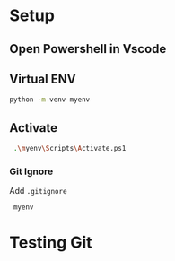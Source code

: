 # Setup

## Open Powershell in Vscode

## Virtual ENV

```bash
python -m venv myenv
```

## Activate

```sh
 .\myenv\Scripts\Activate.ps1
```

### Git Ignore

Add `.gitignore`

```gitignore
 myenv
```

# Testing Git
